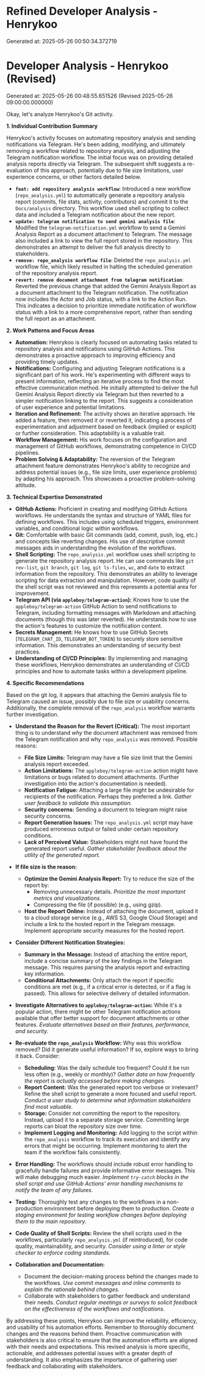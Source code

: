 # Refined Developer Analysis - Henrykoo
Generated at: 2025-05-26 00:50:34.372719

# Developer Analysis - Henrykoo (Revised)
Generated at: 2025-05-26 00:48:55.651526 (Revised 2025-05-26 09:00:00.000000)

Okay, let's analyze Henrykoo's Git activity.

**1. Individual Contribution Summary**

Henrykoo's activity focuses on automating repository analysis and sending notifications via Telegram. He's been adding, modifying, and ultimately removing a workflow related to repository analysis, and adjusting the Telegram notification workflow. The initial focus was on providing detailed analysis reports directly via Telegram. The subsequent shift suggests a re-evaluation of this approach, potentially due to file size limitations, user experience concerns, or other factors detailed below.

*   **`feat: add repository analysis workflow`**: Introduced a new workflow (`repo_analysis.yml`) to automatically generate a repository analysis report (commits, file stats, activity, contributors) and commit it to the `Docs/analysis` directory. This workflow used shell scripting to collect data and included a Telegram notification about the new report.
*   **`update: telegram notification to send gemini analysis file`**: Modified the `telegram-notification.yml` workflow to send a Gemini Analysis Report as a document attachment to Telegram. The message also included a link to view the full report stored in the repository. This demonstrates an attempt to deliver the full analysis directly to stakeholders.
*   **`remove: repo_analysis workflow file`**: Deleted the `repo_analysis.yml` workflow file, which likely resulted in halting the scheduled generation of the repository analysis report.
*   **`revert: remove document attachment from telegram notification`**: Reverted the previous change that added the Gemini Analysis Report as a document attachment to the Telegram notification. The notification now includes the Actor and Job status, with a link to the Action Run. This indicates a decision to prioritize immediate notification of workflow status with a link to a more comprehensive report, rather than sending the full report as an attachment.

**2. Work Patterns and Focus Areas**

*   **Automation:** Henrykoo is clearly focused on automating tasks related to repository analysis and notifications using GitHub Actions. This demonstrates a proactive approach to improving efficiency and providing timely updates.
*   **Notifications:** Configuring and adjusting Telegram notifications is a significant part of his work. He's experimenting with different ways to present information, reflecting an iterative process to find the most effective communication method. He initially attempted to deliver the full Gemini Analysis Report directly via Telegram but then reverted to a simpler notification linking to the report. This suggests a consideration of user experience and potential limitations.
*   **Iteration and Refinement:** The activity shows an iterative approach. He added a feature, then removed it or reverted it, indicating a process of experimentation and adjustment based on feedback (implied or explicit) or further consideration. This adaptability is a valuable trait.
*   **Workflow Management:** His work focuses on the configuration and management of GitHub workflows, demonstrating competence in CI/CD pipelines.
*   **Problem Solving & Adaptability:** The reversion of the Telegram attachment feature demonstrates Henrykoo's ability to recognize and address potential issues (e.g., file size limits, user experience problems) by adapting his approach. This showcases a proactive problem-solving attitude.

**3. Technical Expertise Demonstrated**

*   **GitHub Actions:** Proficient in creating and modifying GitHub Actions workflows. He understands the syntax and structure of YAML files for defining workflows. This includes using scheduled triggers, environment variables, and conditional logic within workflows.
*   **Git:** Comfortable with basic Git commands (add, commit, push, log, etc.) and concepts like reverting changes. His use of descriptive commit messages aids in understanding the evolution of the workflows.
*   **Shell Scripting:** The `repo_analysis.yml` workflow uses shell scripting to generate the repository analysis report. He can use commands like `git rev-list`, `git branch`, `git log`, `git ls-files`, `wc`, and `date` to extract information from the repository. This demonstrates an ability to leverage scripting for data extraction and manipulation.  However, code quality of the shell script was not reviewed and this represents a potential area for improvement.
*   **Telegram API (via `appleboy/telegram-action`):** Knows how to use the `appleboy/telegram-action` GitHub Action to send notifications to Telegram, including formatting messages with Markdown and attaching documents (though this was later reverted). He understands how to use the action's features to customize the notification content.
*   **Secrets Management:** He knows how to use GitHub Secrets (`TELEGRAM_CHAT_ID`, `TELEGRAM_BOT_TOKEN`) to securely store sensitive information.  This demonstrates an understanding of security best practices.
*   **Understanding of CI/CD Principles:** By implementing and managing these workflows, Henrykoo demonstrates an understanding of CI/CD principles and how to automate tasks within a development pipeline.

**4. Specific Recommendations**

Based on the git log, it appears that attaching the Gemini analysis file to Telegram caused an issue, possibly due to file size or usability concerns. Additionally, the complete removal of the `repo_analysis` workflow warrants further investigation.

*   **Understand the Reason for the Revert (Critical):** The most important thing is to understand *why* the document attachment was removed from the Telegram notification and why `repo_analysis` was removed. Possible reasons:

    *   **File Size Limits:** Telegram may have a file size limit that the Gemini analysis report exceeded.
    *   **Action Limitations:** The `appleboy/telegram-action` action might have limitations or bugs related to document attachments. (Further investigation into the action's documentation is needed).
    *   **Notification Fatigue:** Attaching a large file might be undesirable for recipients of the notification. Perhaps they preferred a link. *Gather user feedback to validate this assumption.*
    *   **Security concerns:** Sending a document to telegram might raise security concerns.
    *   **Report Generation Issues:** The `repo_analysis.yml` script may have produced erroneous output or failed under certain repository conditions.
    *   **Lack of Perceived Value:** Stakeholders might not have found the generated report useful. *Gather stakeholder feedback about the utility of the generated report.*

*   **If file size is the reason:**

    *   **Optimize the Gemini Analysis Report:** Try to reduce the size of the report by:
        *   Removing unnecessary details. *Prioritize the most important metrics and visualizations.*
        *   Compressing the file (if possible) (e.g., using gzip).
    *   **Host the Report Online:** Instead of attaching the document, upload it to a cloud storage service (e.g., AWS S3, Google Cloud Storage) and include a link to the hosted report in the Telegram message. Implement appropriate security measures for the hosted report.

*   **Consider Different Notification Strategies:**

    *   **Summary in the Message:** Instead of attaching the entire report, include a concise summary of the key findings in the Telegram message. This requires parsing the analysis report and extracting key information.
    *   **Conditional Attachments:** Only attach the report if specific conditions are met (e.g., if a critical error is detected, or if a flag is passed). This allows for selective delivery of detailed information.

*   **Investigate Alternatives to `appleboy/telegram-action`:** While it's a popular action, there might be other Telegram notification actions available that offer better support for document attachments or other features. *Evaluate alternatives based on their features, performance, and security.*

*   **Re-evaluate the `repo_analysis` Workflow:** Why was this workflow removed? Did it generate useful information? If so, explore ways to bring it back. Consider:

    *   **Scheduling:** Was the daily schedule too frequent? Could it be run less often (e.g., weekly or monthly)? *Gather data on how frequently the report is actually accessed before making changes.*
    *   **Report Content:** Was the generated report too verbose or irrelevant? Refine the shell script to generate a more focused and useful report. *Conduct a user study to determine what information stakeholders find most valuable.*
    *   **Storage:** Consider not committing the report to the repository. Instead, upload it to a separate storage service. Committing large reports can bloat the repository size over time.
    *   **Implement Logging and Monitoring:** Add logging to the script within the `repo_analysis` workflow to track its execution and identify any errors that might be occurring. Implement monitoring to alert the team if the workflow fails consistently.

*   **Error Handling:** The workflows should include robust error handling to gracefully handle failures and provide informative error messages. This will make debugging much easier. *Implement `try-catch` blocks in the shell script and use GitHub Actions' error handling mechanisms to notify the team of any failures.*

*   **Testing:** Thoroughly test any changes to the workflows in a non-production environment before deploying them to production. *Create a staging environment for testing workflow changes before deploying them to the main repository.*

*   **Code Quality of Shell Scripts:** Review the shell scripts used in the workflows, particularly `repo_analysis.yml` (if reintroduced), for code quality, maintainability, and security. *Consider using a linter or style checker to enforce coding standards.*

*   **Collaboration and Documentation:**

    *   Document the decision-making process behind the changes made to the workflows. *Use commit messages and inline comments to explain the rationale behind changes.*
    *   Collaborate with stakeholders to gather feedback and understand their needs. *Conduct regular meetings or surveys to solicit feedback on the effectiveness of the workflows and notifications.*

By addressing these points, Henrykoo can improve the reliability, efficiency, and usability of his automation efforts. Remember to thoroughly document changes and the reasons behind them. Proactive communication with stakeholders is also critical to ensure that the automation efforts are aligned with their needs and expectations. This revised analysis is more specific, actionable, and addresses potential issues with a greater depth of understanding. It also emphasizes the importance of gathering user feedback and collaborating with stakeholders.
